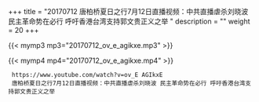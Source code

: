 +++
title = "20170712  唐柏桥夏日之行7月12日直播视频：中共直播虐杀刘晓波 民主革命势在必行 呼吁香港台湾支持郭文贵正义之举 "
description = ""
weight = 20
+++

{{< mymp3 mp3="20170712_ov_e_agikxe.mp3" >}}

{{< mymp4 mp4="20170712_ov_e_agikxe.mp4" >}}

     https://www.youtube.com/watch?v=ov_E AGIkxE 
     唐柏桥夏日之行7月12日直播视频：中共直播虐杀刘晓波 民主革命势在必行 呼吁香港台湾支持郭文贵正义之举 
     
